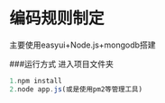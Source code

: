 

# 编码规则制定

主要使用easyui+Node.js+mongodb搭建

###运行方式
进入项目文件夹
```javascript
1.npm install
2.node app.js(或是使用pm2等管理工具)
```
